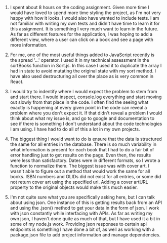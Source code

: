 1. I spent about 8 hours on the coding assignment. Given more time I would have loved to spend more time styling the project, as I'm not very happy with how it looks. I would also have wanted to include tests. I am not familiar with writing my own tests and didn't have time to learn it for this assignment. It is something I very much want to learn in the future. As far as different features for the application, I was hoping to add a different view, where a user can click on a book and see a page with more information.

2. For me, one of the most useful things added to JavaScript recently is the spread '...' operator. I used it in my technical assessment in the sortBooks function in Sort.js. In this case I used it to duplicate the array I had in state to avoid mutating the original state with my sort method. I have also used destructuring all over the place as is very common in React.

3. I would try to indentify where I would expect the problem to stem from and start there. I would inspect, console.log everything and start moving out slowly from that place in the code. I often find the seeing what exactly is happening at every given point in the code can reveal a problem where you don't expect it. If that didn't reveal a problem I would think about what my issue is, and go to google and documentation to see if there is something I don't understand about the code technologies I am using. I have had to do all of this a lot in my own projects.

4. The biggest thing I would want to do is ensure that the data is structured the same for all entries in the database. There is so much variability in what information is present for each book that I had to do a fair bit of error handling just to get results on the page. Even then, the results were less than satisfactory. Dates were in different formats, so I wrote a function to normalize them. The biggest issue was with cover art. I wasn't able to figure out a method that would work the same for all books. ISBN numbers and OLIDs did not exist for all entries, or some did not return cover art using the specified url. Adding a cover artURL property to the original objects would make this much easier.

5. I'm not quite sure what you are specifically asking here, but I can talk about using json. One instance of this is getting results back from an API and using the .json() method to get your data in the form of json. I work with json constantly while interfacing with APIs. As far as writing my own json, I haven't done quite as much of that, but I have used it a bit in some of my node.js work. Providing json responses to certain api endpoints is something I have done a bit of, as well as working with a package.json file to add project information and manage dependencies.